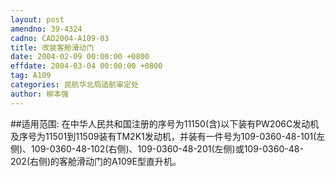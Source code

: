 ```yaml
---
layout: post
amendno: 39-4324
cadno: CAD2004-A109-03
title: 改装客舱滑动门
date: 2004-02-09 00:00:00 +0800
effdate: 2004-03-04 00:00:00 +0800
tag: A109
categories: 民航华北局适航审定处
author: 柳本强
---
```


##适用范围:
在中华人民共和国注册的序号为11150(含)以下装有PW206C发动机及序号为11501到11509装有TM2K1发动机，并装有一件号为109-0360-48-101(左侧)、109-0360-48-102(右侧)、109-0360-48-201(左侧)或109-0360-48-202(右侧)的客舱滑动门的A109E型直升机。

